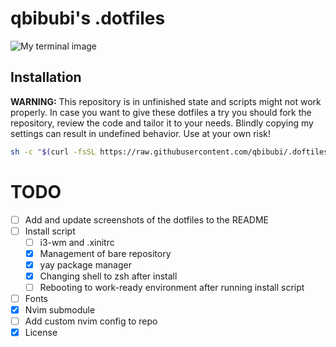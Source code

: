 # qbibubi's .dotfiles

![My terminal image](https://i.imgur.com/lnIUIQv.png)

## Installation

**WARNING:** This repository is in unfinished state and scripts might not work properly. In case you want to give these dotfiles a try you should fork the repository, review the code and tailor it to your needs. Blindly copying my settings can result in undefined behavior. Use at your own risk!

```bash
sh -c "$(curl -fsSL https://raw.githubusercontent.com/qbibubi/.doftiles/main/install)"
```

# TODO

- [ ] Add and update screenshots of the dotfiles to the README
- [ ] Install script 
    - [ ] i3-wm and .xinitrc
    - [x] Management of bare repository
    - [x] yay package manager
    - [x] Changing shell to zsh after install
    - [ ] Rebooting to work-ready environment after running install script
- [ ] Fonts
- [x] Nvim submodule
- [ ] Add custom nvim config to repo
- [x] License

